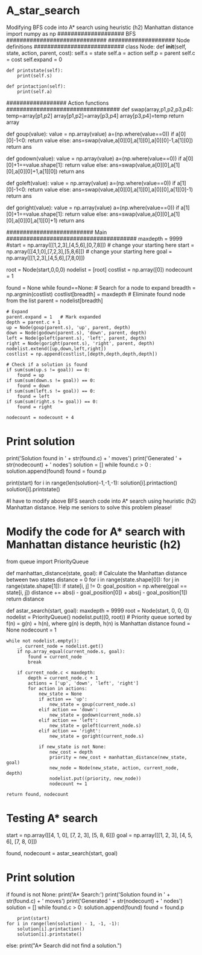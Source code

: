 # A_star_search
Modifying BFS code into A* search using heuristic (h2) Manhattan distance
import numpy as np
#################### BFS ##############################
####################    Node definitions   ###########################
class Node:
    def __init__(self, state, action, parent, cost):
        self.s = state
        self.a = action
        self.p = parent
        self.c = cost
        self.expand = 0
       
    def printstate(self):
        print(self.s)
    
    def printaction(self):
        print(self.a) 

################## Action functions ##################################
def swap(array,p1,p2,p3,p4):
    temp=array[p1,p2]
    array[p1,p2]=array[p3,p4]
    array[p3,p4]=temp
    return array

def goup(value):
    value = np.array(value)
    a=(np.where(value==0))
    if a[0][0]-1<0:
        return value
    else:
        ans=swap(value,a[0][0],a[1][0],a[0][0]-1,a[1][0])
        return ans

def godown(value):
    value = np.array(value)
    a=(np.where(value==0))
    if a[0][0]+1==value.shape[1]:
        return value
    else:
        ans=swap(value,a[0][0],a[1][0],a[0][0]+1,a[1][0])
        return ans

def goleft(value):
    value = np.array(value)
    a=(np.where(value==0))
    if a[1][0]-1<0:
        return value
    else:
        ans=swap(value,a[0][0],a[1][0],a[0][0],a[1][0]-1)
        return ans

def goright(value):
    value = np.array(value)
    a=(np.where(value==0))
    if a[1][0]+1==value.shape[1]:
        return value
    else:
        ans=swap(value,a[0][0],a[1][0],a[0][0],a[1][0]+1)
        return ans


##########################   Main   #######################################
maxdepth = 9999
#start = np.array([[1,2,3],[4,5,6],[0,7,8]])  # change your starting here
start = np.array([[4,1,0],[7,2,3],[5,8,6]])   # change your starting here
goal = np.array([[1,2,3],[4,5,6],[7,8,0]])

root = Node(start,0,0,0)
nodelist = [root]
costlist = np.array([0])
nodecount = 1

found = None
while found==None:
    # Search for a node to expand
    breadth = np.argmin(costlist)
    costlist[breadth] = maxdepth        # Eliminate found node from the list
    parent = nodelist[breadth]
        
    # Expand
    parent.expand = 1   # Mark expanded
    depth = parent.c + 1
    up = Node(goup(parent.s), 'up', parent, depth)
    down = Node(godown(parent.s), 'down', parent, depth)
    left = Node(goleft(parent.s), 'left', parent, depth)
    right = Node(goright(parent.s), 'right', parent, depth)
    nodelist.extend([up,down,left,right])
    costlist = np.append(costlist,[depth,depth,depth,depth])
    
    # Check if a solution is found
    if sum(sum(up.s != goal)) == 0:
        found = up
    if sum(sum(down.s != goal)) == 0:
        found = down
    if sum(sum(left.s != goal)) == 0:
        found = left
    if sum(sum(right.s != goal)) == 0:
        found = right
        
    nodecount = nodecount + 4

# Print solution        
print('Solution found in ' + str(found.c) + ' moves')
print('Generated ' + str(nodecount) + ' nodes')
solution = []
while found.c > 0 :
    solution.append(found)
    found = found.p

print(start)
for i in range(len(solution)-1,-1,-1):
    solution[i].printaction()
    solution[i].printstate()

#I have to modify above BFS search code into A* search using heuristic (h2) Manhattan distance. Help me seniors to solve this problem please!    
# Modify the code for A* search with Manhattan distance heuristic (h2)
from queue import PriorityQueue

def manhattan_distance(state, goal):
    # Calculate the Manhattan distance between two states
    distance = 0
    for i in range(state.shape[0]):
        for j in range(state.shape[1]):
            if state[i, j] != 0:
                goal_position = np.where(goal == state[i, j])
                distance += abs(i - goal_position[0]) + abs(j - goal_position[1])
    return distance

def astar_search(start, goal):
    maxdepth = 9999
    root = Node(start, 0, 0, 0)
    nodelist = PriorityQueue()
    nodelist.put((0, root))  # Priority queue sorted by f(n) = g(n) + h(n), where g(n) is depth, h(n) is Manhattan distance
    found = None
    nodecount = 1

    while not nodelist.empty():
        _, current_node = nodelist.get()
        if np.array_equal(current_node.s, goal):
            found = current_node
            break

        if current_node.c < maxdepth:
            depth = current_node.c + 1
            actions = ['up', 'down', 'left', 'right']
            for action in actions:
                new_state = None
                if action == 'up':
                    new_state = goup(current_node.s)
                elif action == 'down':
                    new_state = godown(current_node.s)
                elif action == 'left':
                    new_state = goleft(current_node.s)
                elif action == 'right':
                    new_state = goright(current_node.s)

                if new_state is not None:
                    new_cost = depth
                    priority = new_cost + manhattan_distance(new_state, goal)
                    new_node = Node(new_state, action, current_node, depth)
                    nodelist.put((priority, new_node))
                    nodecount += 1

    return found, nodecount

# Testing A* search
start = np.array([[4, 1, 0], [7, 2, 3], [5, 8, 6]])
goal = np.array([[1, 2, 3], [4, 5, 6], [7, 8, 0]])

found, nodecount = astar_search(start, goal)

# Print solution
if found is not None:
    print('A* Search:')
    print('Solution found in ' + str(found.c) + ' moves')
    print('Generated ' + str(nodecount) + ' nodes')
    solution = []
    while found.c > 0:
        solution.append(found)
        found = found.p

        print(start)
    for i in range(len(solution) - 1, -1, -1):
        solution[i].printaction()
        solution[i].printstate()
else:
    print("A* Search did not find a solution.")
